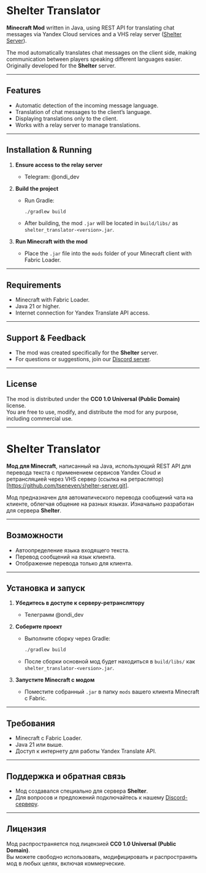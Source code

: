 # Shelter Translator

**Minecraft Mod** written in Java, using REST API for translating chat messages via Yandex Cloud services and a VHS relay server ([Shelter Server](https://github.com/tseneven/shelter-server.git)).

The mod automatically translates chat messages on the client side, making communication between players speaking different languages easier. Originally developed for the **Shelter** server.

---

## Features

- Automatic detection of the incoming message language.
- Translation of chat messages to the client’s language.
- Displaying translations only to the client.
- Works with a relay server to manage translations.

---

## Installation & Running

1. **Ensure access to the relay server**  
   - Telegram: @ondi_dev

2. **Build the project**  
   - Run Gradle:  
     ```bash
     ./gradlew build
     ```  
   - After building, the mod `.jar` will be located in `build/libs/` as `shelter_translator-<version>.jar`.

3. **Run Minecraft with the mod**  
   - Place the `.jar` file into the `mods` folder of your Minecraft client with Fabric Loader.

---

## Requirements

- Minecraft with Fabric Loader.
- Java 21 or higher.
- Internet connection for Yandex Translate API access.

---

## Support & Feedback

- The mod was created specifically for the **Shelter** server.  
- For questions or suggestions, join our [Discord server](https://discord.gg/NU9gr8vwU).

---

## License

The mod is distributed under the **CC0 1.0 Universal (Public Domain)** license.  
You are free to use, modify, and distribute the mod for any purpose, including commercial use.

---

# Shelter Translator

**Мод для Minecraft**, написанный на Java, использующий REST API для перевода текста с применением сервисов Yandex Cloud и ретрансляцией через VHS сервер (ссылка на ретраслятор)[https://github.com/tseneven/shelter-server.git].  

Мод предназначен для автоматического перевода сообщений чата на клиенте, облегчая общение на разных языках. Изначально разработан для сервера **Shelter**.

---

## Возможности

- Автоопределение языка входящего текста.
- Перевод сообщений на язык клиента.
- Отображение перевода только для клиента.
---

## Установка и запуск
1. **Убедитесь в доступе к серверу-ретранслятору**
   - Телеграмм @ondi_dev
2. **Соберите проект**  
   - Выполните сборку через Gradle:  
     ```bash
     ./gradlew build
     ```  
   - После сборки основной мод будет находиться в `build/libs/` как `shelter_translator-<version>.jar`.

3. **Запустите Minecraft с модом**  
   - Поместите собранный `.jar` в папку `mods` вашего клиента Minecraft с Fabric.

---

## Требования

- Minecraft с Fabric Loader.
- Java 21 или выше.
- Доступ к интернету для работы Yandex Translate API.

---

## Поддержка и обратная связь

- Мод создавался специально для сервера **Shelter**.  
- Для вопросов и предложений подключайтесь к нашему [Discord-серверу](https://discord.gg/NU9gr8vwU).

---

## Лицензия

Мод распространяется под лицензией **CC0 1.0 Universal (Public Domain)**.  
Вы можете свободно использовать, модифицировать и распространять мод в любых целях, включая коммерческие.

